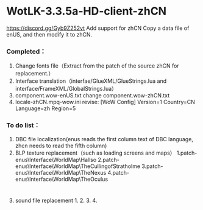 # WotLK-3.3.5a-HD-client-zhCN
https://discord.gg/Gyb9Z252vt Add support for zhCN
Copy a data file of enUS, and then modify it to zhCN.


### Completed：
  1) Change fonts file（Extract from the patch of the source zhCN for replacement.）
  2) Interface translation（interfae/GlueXML/GlueStrings.lua and interface/FrameXML/GlobalStrings.lua）
  3) component.wow-enUS.txt change component.wow-zhCN.txt
  4) locale-zhCN.mpq-wow.ini revise:
      [WoW Config]
      Version=1
      Country=CN
      Language=zh
      Region=5
  
### To do list：
  1) DBC file localization(enus reads the first column text of DBC language, zhcn needs to read the fifth column)
  2) BLP texture replacement（such as loading screens and maps）
     1.patch-enus\Interface\WorldMap\Hallso
     2.patch-enus\Interface\WorldMap\TheCullingofStratholme
     3.patch-enus\Interface\WorldMap\TheNexus
     4.patch-enus\Interface\WorldMap\TheOculus
     #
     #
     #
     #
     #
     #
  4) sound file replacement
     1.
     2.
     3.
     4.
